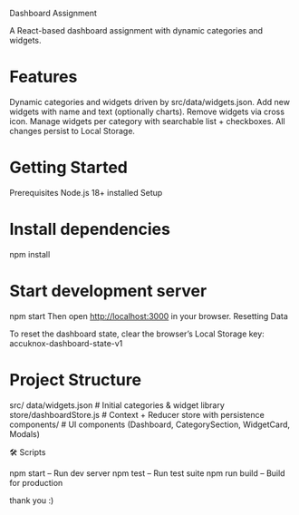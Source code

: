Dashboard Assignment

A React-based dashboard assignment with dynamic categories and widgets.

# Features

Dynamic categories and widgets driven by src/data/widgets.json.
Add new widgets with name and text (optionally charts).
Remove widgets via cross icon.
Manage widgets per category with searchable list + checkboxes.
All changes persist to Local Storage.

# Getting Started

Prerequisites
Node.js 18+ installed
Setup

# Install dependencies

npm install

# Start development server

npm start
Then open <http://localhost:3000> in your browser.
Resetting Data

To reset the dashboard state, clear the browser’s Local Storage key:
accuknox-dashboard-state-v1

# Project Structure

src/
  data/widgets.json       # Initial categories & widget library
  store/dashboardStore.js # Context + Reducer store with persistence
  components/             # UI components (Dashboard, CategorySection, WidgetCard, Modals)

🛠 Scripts

npm start – Run dev server
npm test – Run test suite
npm run build – Build for production

thank you :)